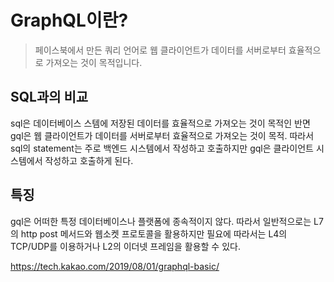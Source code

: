 # GraphQL이란?

> 페이스북에서 만든 쿼리 언어로 웹 클라이언트가 데이터를 서버로부터 효율적으로 가져오는 것이 목적입니다.

## SQL과의 비교

sql은 데이터베이스 스템에 저장된 데이터를 효율적으로 가져오는 것이 목적인 반면 gql은 웹 클라이언트가 데이터를 서버로부터 효율적으로 가져오는 것이 목적. 따라서 sql의 statement는 주로 백엔드 시스템에서 작성하고 호출하지만 gql은 클라이언트 시스템에서 작성하고 호출하게 된다.



## 특징

gql은 어떠한 특정 데이터베이스나 플랫폼에 종속적이지 않다. 따라서 일반적으로는 L7의 http post 메서드와 웹소켓 프로토콜을 활용하지만 필요에 따라서는 L4의 TCP/UDP를 이용하거나 L2의 이더넷 프레임을 활용할 수 있다.



https://tech.kakao.com/2019/08/01/graphql-basic/